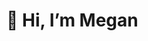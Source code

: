 # 👋 Hi, I’m Megan

<!---
megan-o/megan-o is a ✨ special ✨ repository because its `README.md` (this file) appears on your GitHub profile.
You can click the Preview link to take a look at your changes.
--->
